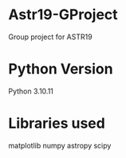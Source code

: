 # Astr19-GProject
Group project for ASTR19

# Python Version
Python 3.10.11 

# Libraries used
matplotlib
numpy 
astropy 
scipy 

